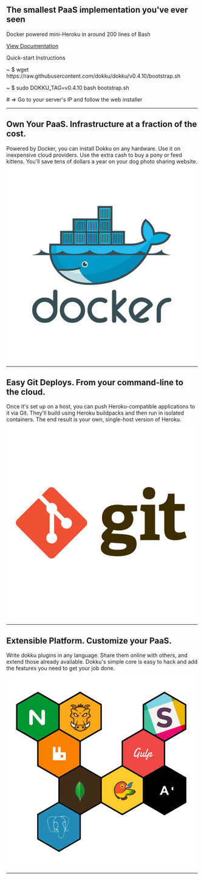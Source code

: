 <div class="blurb">
  <div class="container">
    <h2>The smallest PaaS implementation you've ever seen</h2>
    <p>Docker powered mini-Heroku in around 200 lines of Bash</p>
    <div class="blurb-buttons">
      <a class="btn btn-lg btn-warning" href="/dokku/installation">View Documentation</a>
    </div>
  </div>
</div>

<div class="container marketing">
  <div class="quickstart-code">
    <p class="title">Quick-start Instructions</p>
    <div class="shell">
      <p class="line">
        <span class="path">~</span>
        <span class="prompt">$</span>
        <span class="command">wget https://raw.githubusercontent.com/dokku/dokku/v0.4.10/bootstrap.sh</span>
      </p>
      <p class="line">
        <span class="path">~</span>
        <span class="prompt">$</span>
        <span class="command">sudo DOKKU_TAG=v0.4.10 bash bootstrap.sh</span>
      </p>
      <p class="line">
        <span class="output"># =&gt; Go to your server's IP and follow the web installer</span>
      </p>
    </div>
  </div>

  <hr class="featurette-divider">

  <!-- START THE FEATURETTES -->

  <div class="row featurette">
    <div class="col-md-7">
      <h2 class="featurette-heading">Own Your PaaS. <span class="text-muted">Infrastructure at a fraction of the cost.</span></h2>
      <p class="lead">Powered by Docker, you can install Dokku on any hardware. Use it on inexpensive cloud providers. Use the extra cash to buy a pony or feed kittens. You'll save tens of dollars a year on your dog photo sharing website.</p>
    </div>
    <div class="col-md-5">
      <img class="featurette-image img-responsive center-block" alt="Docker Logo" src="assets/docker.png">
    </div>
  </div>

  <hr class="featurette-divider">

  <div class="row featurette">
    <div class="col-md-7 col-md-push-5">
      <h2 class="featurette-heading">Easy Git Deploys. <span class="text-muted">From your command-line to the cloud.</span></h2>
      <p class="lead">Once it's set up on a host, you can push Heroku-compatible applications to it via Git. They'll build using Heroku buildpacks and then run in isolated containers. The end result is your own, single-host version of Heroku.</p>
    </div>
    <div class="col-md-5 col-md-pull-7">
      <img class="featurette-image img-responsive center-block" alt="Git Logo" src="assets/git.png">
    </div>
  </div>

  <hr class="featurette-divider">

  <div class="row featurette">
    <div class="col-md-7">
      <h2 class="featurette-heading">Extensible Platform. <span class="text-muted">Customize your PaaS.</span></h2>
      <p class="lead">Write dokku plugins in any language. Share them online with others, and extend those already available. Dokku's simple core is easy to hack and add the features you need to get your job done.</p>
    </div>
    <div class="col-md-5">
      <img class="featurette-image img-responsive center-block" alt="Extend Logo" src="assets/extend.png">
    </div>
  </div>

  <hr class="featurette-divider">
</div>
